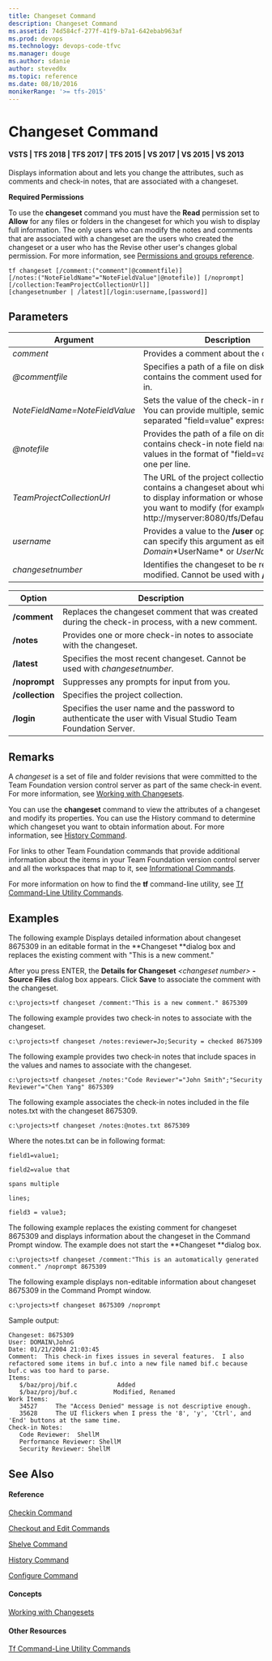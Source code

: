 ```yaml
---
title: Changeset Command
description: Changeset Command
ms.assetid: 74d584cf-277f-41f9-b7a1-642ebab963af
ms.prod: devops
ms.technology: devops-code-tfvc
ms.manager: douge
ms.author: sdanie
author: steved0x
ms.topic: reference
ms.date: 08/10/2016
monikerRange: '>= tfs-2015'
---
```



# Changeset Command

#### VSTS | TFS 2018 | TFS 2017 | TFS 2015 | VS 2017 | VS 2015 | VS 2013

Displays information about and lets you change the attributes, such as comments and check-in notes, that are associated with a changeset.

**Required Permissions**

To use the **changeset** command you must have the **Read** permission set to **Allow** for any files or folders in the changeset for which you wish to display full information. The only users who can modify the notes and comments that are associated with a changeset are the users who created the changeset or a user who has the Revise other user's changes global permission. For more information, see [Permissions and groups reference](../../organizations/security/permissions.md).

    tf changeset [/comment:("comment"|@commentfile)] 
    [/notes:("NoteFieldName"="NoteFieldValue"|@notefile)] [/noprompt][/collection:TeamProjectCollectionUrl]] 
    [changesetnumber | /latest][/login:username,[password]]

## Parameters

| **Argument** | **Description** |
|---|---|
| *comment* | Provides a comment about the check-in. |
| *@commentfile* | Specifies a path of a file on disk that contains the comment used for the check-in. |
| *NoteFieldName=NoteFieldValue* | Sets the value of the check-in note field. You can provide multiple, semicolon-separated &quot;field=value&quot; expressions. |
| *@notefile* | Provides the path of a file on disk that contains check-in note field names and values in the format of &quot;field=value&quot; with one per line. |
| *TeamProjectCollectionUrl* | The URL of the project collection that contains a changeset about which you want to display information or whose attributes you want to modify (for example, http://myserver:8080/tfs/DefaultCollection). |
| *username* | Provides a value to the **/user** option. You can specify this argument as either *Domain*\*UserName* or *UserName*. |
| *changesetnumber* | Identifies the changeset to be reviewed or modified. Cannot be used with **/latest**. |

| **Option** | **Description** |
|---|---|
| **/comment** | Replaces the changeset comment that was created during the check-in process, with a new comment. |
| **/notes** | Provides one or more check-in notes to associate with the changeset. |
| **/latest** | Specifies the most recent changeset. Cannot be used with *changesetnumber.* |
| **/noprompt** | Suppresses any prompts for input from you. |
| **/collection** | Specifies the project collection. |
| **/login** | Specifies the user name and the password to authenticate the user with Visual Studio Team Foundation Server. |

## Remarks
A *changeset* is a set of file and folder revisions that were committed to the Team Foundation version control server as part of the same check-in event. For more information, see [Working with Changesets](find-view-changesets.md).

You can use the **changeset** command to view the attributes of a changeset and modify its properties. You can use the History command to determine which changeset you want to obtain information about. For more information, see [History Command](history-command.md).

For links to other Team Foundation commands that provide additional information about the items in your Team Foundation version control server and all the workspaces that map to it, see [Informational Commands](https://msdn.microsoft.com/library/ms181450).

For more information on how to find the **tf** command-line utility, see [Tf Command-Line Utility Commands](https://msdn.microsoft.com/library/z51z7zy0).

## Examples

The following example Displays detailed information about changeset 8675309 in an editable format in the **Changeset **dialog box and replaces the existing comment with "This is a new comment."

After you press ENTER, the **Details for Changeset** *\<changeset number\>* **- Source Files** dialog box appears. Click **Save** to associate the comment with the changeset.

    c:\projects>tf changeset /comment:"This is a new comment." 8675309

The following example provides two check-in notes to associate with the changeset.

    c:\projects>tf changeset /notes:reviewer=Jo;Security = checked 8675309

The following example provides two check-in notes that include spaces in the values and names to associate with the changeset.

    c:\projects>tf changeset /notes:"Code Reviewer"="John Smith";"Security Reviewer"="Chen Yang" 8675309

The following example associates the check-in notes included in the file notes.txt with the changeset 8675309.

    c:\projects>tf changeset /notes:@notes.txt 8675309

Where the notes.txt can be in following format:

```
field1=value1;
```
```
field2=value that
```
```
spans multiple
```
```
lines;
```
```
field3 = value3;
```

The following example replaces the existing comment for changeset 8675309 and displays information about the changeset in the Command Prompt window. The example does not start the **Changeset **dialog box.

    c:\projects>tf changeset /comment:"This is an automatically generated comment." /noprompt 8675309

The following example displays non-editable information about changeset 8675309 in the Command Prompt window.

    c:\projects>tf changeset 8675309 /noprompt

Sample output:

    Changeset: 8675309
    User: DOMAIN\JohnG
    Date: 01/21/2004 21:03:45
    Comment:  This check-in fixes issues in several features.  I also refactored some items in buf.c into a new file named bif.c because buf.c was too hard to parse.
    Items:
       $/baz/proj/bif.c           Added
       $/baz/proj/buf.c          Modified, Renamed
    Work Items:
       34527     The "Access Denied" message is not descriptive enough.
       35628     The UI flickers when I press the '8', 'y', 'Ctrl', and 'End' buttons at the same time.
    Check-in Notes:
       Code Reviewer:  ShellM
       Performance Reviewer: ShellM
       Security Reviewer: ShellM

## See Also

#### Reference

[Checkin Command](checkin-command.md)

[Checkout and Edit Commands](checkout-or-edit-command.md)

[Shelve Command](shelve-command.md)

[History Command](history-command.md)

[Configure Command](configure-command.md)

#### Concepts

[Working with Changesets](find-view-changesets.md)

#### Other Resources

[Tf Command-Line Utility Commands](https://msdn.microsoft.com/library/z51z7zy0)
